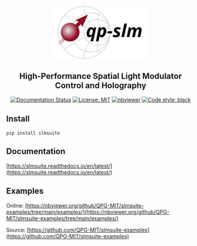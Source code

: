 <p align="center">
<picture>
<source media="(prefers-color-scheme: dark)" srcset="docs/source/static/qp-slm-dark.svg">
<img alt="qp-slm" src="docs/source/static/qp-slm.svg" width="256">
</picture>
</p>

<h2 align="center">High-Performance Spatial Light Modulator Control and Holography</h2>

<p align="center">
<a href="https://slmsuite.readthedocs.io/en/latest"><img alt="Documentation Status" src="https://readthedocs.org/projects/slmsuite/badge/?version=latest"></a>
<a href="https://github.com/QPG-MIT/slmsuite/blob/main/LICENSE"><img alt="License: MIT" src="https://img.shields.io/github/license/QPG-MIT/slmsuite?color=purple"></a>
<!--<a href="https://pepy.tech/project/slmsuite"><img alt="Downloads" src="https://pepy.tech/badge/slmsuite"></a>-->
<a href="https://nbviewer.org/github/QPG-MIT/slmsuite-examples/tree/main/examples/"><image alt="nbviewer" src="https://raw.githubusercontent.com/jupyter/design/master/logos/Badges/nbviewer_badge.svg"></a>
<a href="https://github.com/psf/black"><img alt="Code style: black" src="https://img.shields.io/badge/code%20style-black-000000.svg"></a>
</p>

## Install
```console
pip install slmsuite
```

## Documentation
[https://slmsuite.readthedocs.io/en/latest/](https://slmsuite.readthedocs.io/en/latest/)

## Examples
Online:
[https://nbviewer.org/github/QPG-MIT/slmsuite-examples/tree/main/examples/](https://nbviewer.org/github/QPG-MIT/slmsuite-examples/tree/main/examples/)

Source:
[https://github.com/QPG-MIT/slmsuite-examples](https://github.com/QPG-MIT/slmsuite-examples)

